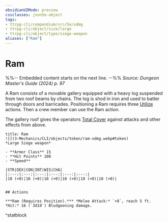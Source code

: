 ```yaml
---
obsidianUIMode: preview
cssclasses: json5e-object
tags:
- ttrpg-cli/compendium/src/5e/xdmg
- ttrpg-cli/object/size/large
- ttrpg-cli/object/type/siege-weapon
aliases: ["Ram"]
---
```

# Ram
%%-- Embedded content starts on the next line. --%%
*Source: Dungeon Master's Guide (2024) p. 97*  

A Ram consists of a movable gallery equipped with a heavy log suspended from two roof beams by chains. The log is shod in iron and used to batter through doors and barricades. Positioning a Ram requires three [Utilize](3-Mechanics/CLI/rules/actions.md#Utilize) actions. Then a crew member can use the Ram action.

The gallery roof gives the operators [Total Cover](3-Mechanics/CLI/tables/cover-xphb.md) against attacks and other effects from above.

```ad-statblock
title: Ram
![](3-Mechanics/CLI/objects/token/ram-xdmg.webp#token)
*Large Siege weapon*

- **Armor Class** 15
- **Hit Points** 100
- **Speed** 

|STR|DEX|CON|INT|WIS|CHA|
|:---:|:---:|:---:|:---:|:---:|:---:|
|10 (+0)|10 (+0)|10 (+0)|10 (+0)|10 (+0)|10 (+0)|


## Actions

***Ram (Requires Position).*** *Melee Attack:* `+8`, reach 5 ft. *Hit:* 16 (`3d10`) Bludgeoning damage.
```
^statblock